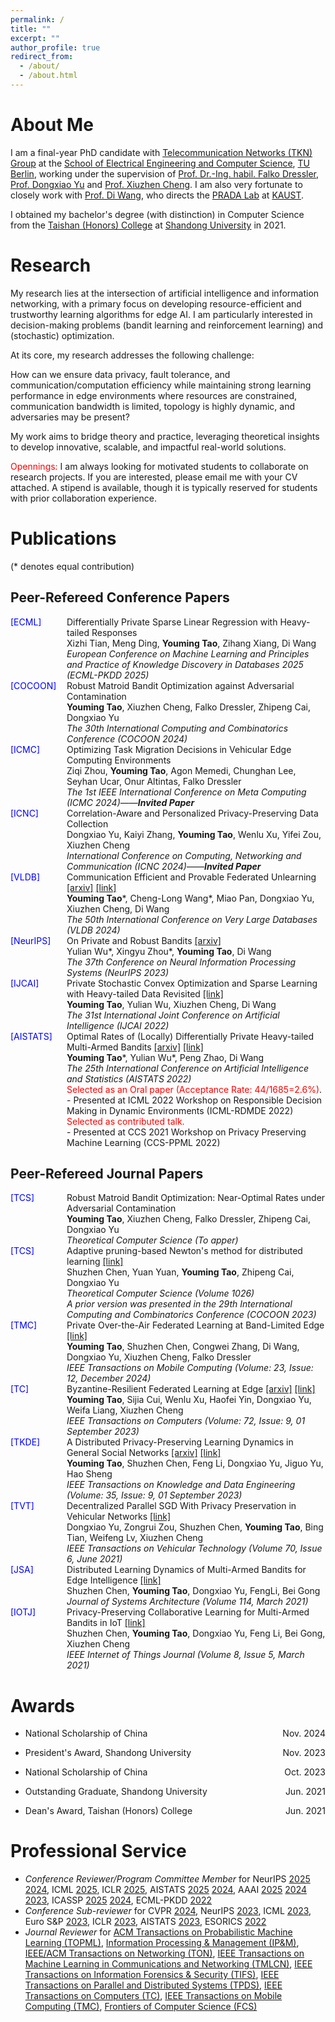 ```yaml
---
permalink: /
title: ""
excerpt: ""
author_profile: true
redirect_from: 
  - /about/
  - /about.html
---
```


<!--
{% if site.google_scholar_stats_use_cdn %}
{% assign gsDataBaseUrl = "https://cdn.jsdelivr.net/gh/" | append: site.repository | append: "@" %}
{% else %}
{% assign gsDataBaseUrl = "https://raw.githubusercontent.com/" | append: site.repository | append: "/" %}
{% endif %}
{% assign url = gsDataBaseUrl | append: "google-scholar-stats/gs_data_shieldsio.json" %}
-->

<span class='anchor' id='about-me'></span>

# About Me

I am a final-year PhD candidate with [Telecommunication Networks (TKN) Group](https://www2.tkn.tu-berlin.de/) at the [School of Electrical Engineering and Computer Science](https://www.tu.berlin/eecs/), [TU Berlin](https://www.tu.berlin/), working under the supervision of [Prof. Dr.-Ing. habil. Falko Dressler](https://www2.tkn.tu-berlin.de/team/dressler/),  [Prof. Dongxiao Yu](https://scholar.google.com/citations?user=hiQxuHYAAAAJ) and [Prof. Xiuzhen Cheng](https://scholar.google.com/citations?user=O1yGhH0AAAAJ). I am also very fortunate to closely work with [Prof. Di Wang](https://shao3wangdi.github.io/), who directs the [PRADA Lab](https://pradalab1.github.io/) at [KAUST](https://www.kaust.edu.sa/en/).

I obtained my bachelor's degree (with distinction) in Computer Science from the [Taishan (Honors) College](https://www.tsxt.sdu.edu.cn/) at [Shandong University](https://www.sdu.edu.cn/) in 2021.

<!-- My most recent cv can be found [here]() -->

# Research 

My research lies at the intersection of artificial intelligence and information networking, with a primary focus on developing resource-efficient and trustworthy learning algorithms for edge AI. I am particularly interested in decision-making problems (bandit learning and reinforcement learning) and (stochastic) optimization.

At its core, my research addresses the following challenge:

How can we ensure data privacy, fault tolerance, and communication/computation efficiency while maintaining strong learning performance in edge environments where resources are constrained, communication bandwidth is limited, topology is highly dynamic, and adversaries may be present?

My work aims to bridge theory and practice, leveraging theoretical insights to develop innovative, scalable, and impactful real-world solutions.

<!-- My research was supported by the inaugural batch of the National Natural Science Foundation of China's Basic Research Program for Doctoral Students [首批国家自然科学基金博士生项目] and the inaugural batch of the China Association for Science and Technology's Young Talent Support Program – Doctoral Student Special Plan [首批中国科协青年人才托举工程博士生专项计划]. -->

<span style="color: red;">Opennings:</span> I am always looking for motivated students to collaborate on research projects. If you are interested, please email me with your CV attached. A stipend is available, though it is typically reserved for students with prior collaboration experience.


# Publications  

(\* denotes equal contribution)

## Peer-Refereed Conference Papers

<ul style="list-style: none; padding-left: 0;">
  <li style="display: table-row; margin-bottom: 10px;">
    <span style="display: table-cell; color: blue; width: 90px; vertical-align: top; text-align: left;">[ECML]</span>
    <div style="display: table-cell; text-align: left;">
      Differentially Private Sparse Linear Regression with Heavy-tailed Responses  
      <br>Xizhi Tian, Meng Ding, <strong>Youming Tao</strong>, Zihang Xiang, Di Wang  
      <br><em>European Conference on Machine Learning and Principles and Practice of Knowledge Discovery in Databases 2025 (ECML-PKDD 2025)</em>
    </div>
  </li>
  <li style="display: table-row; margin-bottom: 10px;">
    <span style="display: table-cell; color: blue; width: 90px; vertical-align: top; text-align: left;">[COCOON]</span>
    <div style="display: table-cell; text-align: left;">
      Robust Matroid Bandit Optimization against Adversarial Contamination  
      <br><strong>Youming Tao</strong>, Xiuzhen Cheng, Falko Dressler, Zhipeng Cai, Dongxiao Yu  
      <br><em>The 30th International Computing and Combinatorics Conference (COCOON 2024)</em>
    </div>
  </li>
  <li style="display: table-row; margin-bottom: 10px;">
    <span style="display: table-cell; color: blue; width: 90px; vertical-align: top; text-align: left;">[ICMC]</span>
    <div style="display: table-cell; text-align: left;">
      Optimizing Task Migration Decisions in Vehicular Edge Computing Environments  
      <br>Ziqi Zhou, <strong>Youming Tao</strong>, Agon Memedi, Chunghan Lee, Seyhan Ucar, Onur Altintas, Falko Dressler  
      <br><em>The 1st IEEE International Conference on Meta Computing (ICMC 2024)</em>——<strong><em>Invited Paper</em></strong>
    </div>
  </li>
  <li style="display: table-row; margin-bottom: 10px;">
    <span style="display: table-cell; color: blue; width: 90px; vertical-align: top; text-align: left;">[ICNC]</span>
    <div style="display: table-cell; text-align: left;">
      Correlation-Aware and Personalized Privacy-Preserving Data Collection 
      <br>Dongxiao Yu, Kaiyi Zhang, <strong>Youming Tao</strong>, Wenlu Xu, Yifei Zou, Xiuzhen Cheng  
      <br><em>International Conference on Computing, Networking and Communication (ICNC 2024)</em>——<strong><em>Invited Paper</em></strong>
    </div>
  </li>
  <li style="display: table-row; margin-bottom: 10px;">
    <span style="display: table-cell; color: blue; width: 90px; vertical-align: top; text-align: left;">[VLDB]</span>
    <div style="display: table-cell; text-align: left;">
      Communication Efficient and Provable Federated Unlearning <a href="https://arxiv.org/abs/2401.11018">[arxiv]</a> <a href="https://www.vldb.org/pvldb/vol17/p1119-wang.pdf">[link]</a>  
      <br><strong>Youming Tao</strong>*, Cheng-Long Wang*, Miao Pan, Dongxiao Yu, Xiuzhen Cheng, Di Wang  
      <br><em>The 50th International Conference on Very Large Databases (VLDB 2024)</em>
    </div>
  </li>
  <li style="display: table-row; margin-bottom: 10px;">
    <span style="display: table-cell; color: blue; width: 90px; vertical-align: top; text-align: left;">[NeurIPS]</span>
    <div style="display: table-cell; text-align: left;">
      On Private and Robust Bandits <a href="https://arxiv.org/pdf/2302.02526.pdf">[arxiv]</a>  
      <br>Yulian Wu*, Xingyu Zhou*, <strong>Youming Tao</strong>, Di Wang  
      <br><em>The 37th Conference on Neural Information Processing Systems (NeurIPS 2023)</em>
    </div>
  </li>
  <li style="display: table-row; margin-bottom: 10px;">
    <span style="display: table-cell; color: blue; width: 90px; vertical-align: top; text-align: left;">[IJCAI]</span>
    <div style="display: table-cell; text-align: left;">
      Private Stochastic Convex Optimization and Sparse Learning with Heavy-tailed Data Revisited <a href="https://www.ijcai.org/proceedings/2022/548">[link]</a>  
      <br><strong>Youming Tao</strong>, Yulian Wu, Xiuzhen Cheng, Di Wang  
      <br><em>The 31st International Joint Conference on Artificial Intelligence (IJCAI 2022)</em>
    </div>
  </li>
  <li style="display: table-row; margin-bottom: 10px;">
    <span style="display: table-cell; color: blue; width: 90px; vertical-align: top; text-align: left;">[AISTATS]</span>
    <div style="display: table-cell; text-align: left;">
      Optimal Rates of (Locally) Differentially Private Heavy-tailed Multi-Armed Bandits <a href="https://arxiv.org/abs/2106.02575">[arxiv]</a> <a href="https://proceedings.mlr.press/v151/tao22a.html">[link]</a>  
      <br><strong>Youming Tao</strong>*, Yulian Wu*, Peng Zhao, Di Wang  
      <br><em>The 25th International Conference on Artificial Intelligence and Statistics (AISTATS 2022)</em>  
      <br><span style="color: red;">Selected as an Oral paper (Acceptance Rate: 44/1685=2.6%)</span>.  
      <br>- Presented at ICML 2022 Workshop on Responsible Decision Making in Dynamic Environments (ICML-RDMDE 2022)  
      <br><span style="color: red;">Selected as contributed talk.</span>  
      <br>- Presented at CCS 2021 Workshop on Privacy Preserving Machine Learning (CCS-PPML 2022)
    </div>
  </li>
</ul>

## Peer-Refereed Journal Papers

<ul style="list-style: none; padding-left: 0;">
  <li style="display: table-row; margin-bottom: 10px;">
    <span style="display: table-cell; color: blue; width: 90px; vertical-align: top; text-align: left;">[TCS]</span>
    <div style="display: table-cell; text-align: left;">
      Robust Matroid Bandit Optimization: Near-Optimal Rates under Adversarial Contamination 
      <br><strong>Youming Tao</strong>, Xiuzhen Cheng, Falko Dressler, Zhipeng Cai, Dongxiao Yu  
      <br><em>Theoretical Computer Science (To apper)</em>  
    </div>
  </li>
  <li style="display: table-row; margin-bottom: 10px;">
    <span style="display: table-cell; color: blue; width: 90px; vertical-align: top; text-align: left;">[TCS]</span>
    <div style="display: table-cell; text-align: left;">
      Adaptive pruning-based Newton's method for distributed learning <a href="https://www.sciencedirect.com/science/article/pii/S0304397524006042">[link]</a>  
      <br>Shuzhen Chen, Yuan Yuan, <strong>Youming Tao</strong>, Zhipeng Cai, Dongxiao Yu  
      <br><em>Theoretical Computer Science (Volume 1026)</em>  
      <br><em>A prior version was presented in the 29th International Computing and Combinatorics Conference (COCOON 2023)</em>
    </div>
  </li>
  <li style="display: table-row; margin-bottom: 10px;">
    <span style="display: table-cell; color: blue; width: 90px; vertical-align: top; text-align: left;">[TMC]</span>
    <div style="display: table-cell; text-align: left;">
      Private Over-the-Air Federated Learning at Band-Limited Edge <a href="https://ieeexplore.ieee.org/abstract/document/10552080">[link]</a>  
      <br><strong>Youming Tao</strong>, Shuzhen Chen, Congwei Zhang, Di Wang, Dongxiao Yu, Xiuzhen Cheng, Falko Dressler  
      <br><em>IEEE Transactions on Mobile Computing (Volume: 23, Issue: 12, December 2024)</em>
    </div>
  </li>
  <li style="display: table-row; margin-bottom: 10px;">
    <span style="display: table-cell; color: blue; width: 90px; vertical-align: top; text-align: left;">[TC]</span>
    <div style="display: table-cell; text-align: left;">
      Byzantine-Resilient Federated Learning at Edge <a href="https://arxiv.org/abs/2303.10434">[arxiv]</a> <a href="https://ieeexplore.ieee.org/abstract/document/10070815">[link]</a>  
      <br><strong>Youming Tao</strong>, Sijia Cui, Wenlu Xu, Haofei Yin, Dongxiao Yu, Weifa Liang, Xiuzhen Cheng  
      <br><em>IEEE Transactions on Computers (Volume: 72, Issue: 9, 01 September 2023)</em>
    </div>
  </li>
  <li style="display: table-row; margin-bottom: 10px;">
    <span style="display: table-cell; color: blue; width: 90px; vertical-align: top; text-align: left;">[TKDE]</span>
    <div style="display: table-cell; text-align: left;">
      A Distributed Privacy-Preserving Learning Dynamics in General Social Networks <a href="https://arxiv.org/pdf/2011.09845v2.pdf">[arxiv]</a> <a href="https://ieeexplore.ieee.org/document/10035414">[link]</a>  
      <br><strong>Youming Tao</strong>, Shuzhen Chen, Feng Li, Dongxiao Yu, Jiguo Yu, Hao Sheng  
      <br><em>IEEE Transactions on Knowledge and Data Engineering (Volume: 35, Issue: 9, 01 September 2023)</em>
    </div>
  </li>
  <li style="display: table-row; margin-bottom: 10px;">
    <span style="display: table-cell; color: blue; width: 90px; vertical-align: top; text-align: left;">[TVT]</span>
    <div style="display: table-cell; text-align: left;">
      Decentralized Parallel SGD With Privacy Preservation in Vehicular Networks <a href="https://ieeexplore.ieee.org/abstract/document/9374104">[link]</a>  
      <br>Dongxiao Yu, Zongrui Zou, Shuzhen Chen, <strong>Youming Tao</strong>, Bing Tian, Weifeng Lv, Xiuzhen Cheng  
      <br><em>IEEE Transactions on Vehicular Technology (Volume 70, Issue 6, June 2021)</em>
    </div>
  </li>
  <li style="display: table-row; margin-bottom: 10px;">
    <span style="display: table-cell; color: blue; width: 90px; vertical-align: top; text-align: left;">[JSA]</span>
    <div style="display: table-cell; text-align: left;">
      Distributed Learning Dynamics of Multi-Armed Bandits for Edge Intelligence <a href="https://www.sciencedirect.com/science/article/abs/pii/S1383762120301806">[link]</a>  
      <br>Shuzhen Chen, <strong>Youming Tao</strong>, Dongxiao Yu, FengLi, Bei Gong  
      <br><em>Journal of Systems Architecture (Volume 114, March 2021)</em>
    </div>
  </li>
  <li style="display: table-row; margin-bottom: 10px;">
    <span style="display: table-cell; color: blue; width: 90px; vertical-align: top; text-align: left;">[IOTJ]</span>
    <div style="display: table-cell; text-align: left;">
      Privacy-Preserving Collaborative Learning for Multi-Armed Bandits in IoT <a href="https://ieeexplore.ieee.org/abstract/document/9165854">[link]</a>  
      <br>Shuzhen Chen, <strong>Youming Tao</strong>, Dongxiao Yu, Feng Li, Bei Gong, Xiuzhen Cheng  
      <br><em>IEEE Internet of Things Journal (Volume 8, Issue 5, March 2021)</em>
    </div>
  </li>
</ul>

# Awards
- <p style="text-align:left;">
  National Scholarship of China
  <span style="float:right;">
  Nov. 2024
  </span>
  </p>
- <p style="text-align:left;">
  President's Award, Shandong University
  <span style="float:right;">
  Nov. 2023
  </span>
  </p>
- <p style="text-align:left;">
  National Scholarship of China
  <span style="float:right;">
  Oct. 2023
  </span>
  </p>
- <p style="text-align:left;">
  Outstanding Graduate, Shandong University
  <span style="float:right;">
  Jun. 2021
  </span>
  </p>
- <p style="text-align:left;">
  Dean's Award, Taishan (Honors) College
  <span style="float:right;">
  Jun. 2021
  </span>
  </p>



# Professional Service
- *Conference Reviewer/Program Committee Member* for NeurIPS [2025](https://neurips.cc/Conferences/2025) [2024](https://neurips.cc/Conferences/2024), ICML [2025](https://icml.cc/Conferences/2025), ICLR [2025](https://iclr.cc/Conferences/2025), AISTATS [2025](https://aistats.org/aistats2025/index.html) [2024](https://aistats.org/aistats2024/), AAAI [2025](https://aaai.org/conference/aaai/aaai-25/) [2024](https://aaai.org/aaai-conference/) [2023](https://aaai.org/Conferences/AAAI-23/), ICASSP [2025](https://2025.ieeeicassp.org/) [2024](https://2024.ieeeicassp.org/), ECML-PKDD [2022](https://2022.ecmlpkdd.org/)
- *Conference Sub-reviewer* for CVPR [2024](https://cvpr.thecvf.com/Conferences/2024), NeurIPS [2023](https://nips.cc/Conferences/2023), ICML [2023](https://icml.cc/Conferences/2023), Euro S&P [2023](https://www.ieee-security.org/TC/EuroSP2023/), ICLR [2023](https://iclr.cc/Conferences/2023), AISTATS [2023](http://aistats.org/aistats2023/), ESORICS [2022](https://esorics2022.compute.dtu.dk/index.html)
- *Journal Reviewer* for [ACM Transactions on Probabilistic Machine Learning (TOPML)](https://dl.acm.org/journal/topml), [Information Processing & Management (IP&M)](https://www.sciencedirect.com/journal/information-processing-and-management), [IEEE/ACM Transactions on Networking (TON)](https://sites.google.com/view/ieee-acm-ton/home), [IEEE Transactions on Machine Learning in Communications and Networking (TMLCN)](https://www.comsoc.org/publications/journals/ieee-tmlcn), [IEEE Transactions on Information Forensics & Security (TIFS)](https://ieeexplore.ieee.org/xpl/RecentIssue.jsp?punumber=10206), [IEEE Transactions on Parallel and Distributed Systems (TPDS)](https://www.computer.org/csdl/journal/td), [IEEE Transactions on Computers (TC)](https://www.computer.org/csdl/journal/tc), [IEEE Transactions on Mobile Computing (TMC)](https://www.computer.org/csdl/journal/tm), [Frontiers of Computer Science (FCS)](https://www.springer.com/journal/11704)


<!-- #  Educations
- *2019.06 - 2022.04 (now)*, Lorem ipsum dolor sit amet, consectetur adipiscing elit. Vivamus ornare aliquet ipsum, ac tempus justo dapibus sit amet. 
- *2015.09 - 2019.06*, Lorem ipsum dolor sit amet, consectetur adipiscing elit. Vivamus ornare aliquet ipsum, ac tempus justo dapibus sit amet. 

# Invited Talks
- *2021.06*, Lorem ipsum dolor sit amet, consectetur adipiscing elit. Vivamus ornare aliquet ipsum, ac tempus justo dapibus sit amet. 
- *2021.03*, Lorem ipsum dolor sit amet, consectetur adipiscing elit. Vivamus ornare aliquet ipsum, ac tempus justo dapibus sit amet.  \| [\[video\]](https://github.com/)

#  Internships
- *2019.05 - 2020.02*, [Lorem](https://github.com/), China.
-->
